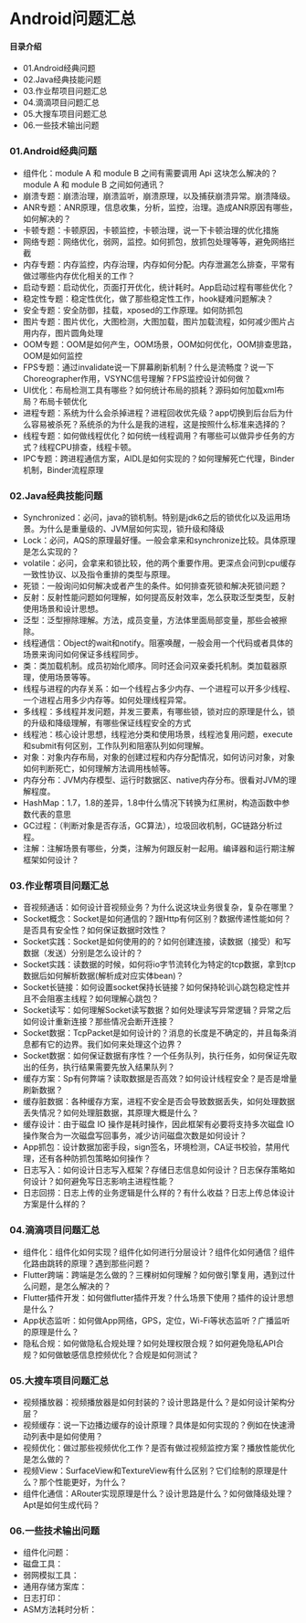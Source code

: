 # Android问题汇总
#### 目录介绍
- 01.Android经典问题
- 02.Java经典技能问题
- 03.作业帮项目问题汇总
- 04.滴滴项目问题汇总
- 05.大搜车项目问题汇总
- 06.一些技术输出问题




### 01.Android经典问题
- 组件化：module A 和 module B 之间有需要调用 Api 这块怎么解决的？module A 和 module B 之间如何通讯？
- 崩溃专题：崩溃治理，崩溃监听，崩溃原理，以及捕获崩溃异常。崩溃降级。
- ANR专题：ANR原理，信息收集，分析，监控，治理。造成ANR原因有哪些，如何解决的？
- 卡顿专题：卡顿原因，卡顿监控，卡顿治理，说一下卡顿治理的优化措施
- 网络专题：网络优化，弱网，监控。如何抓包，放抓包处理等等，避免网络拦截
- 内存专题：内存监控，内存治理，内存如何分配。内存泄漏怎么排查，平常有做过哪些内存优化相关的工作？
- 启动专题：启动优化，页面打开优化，统计耗时。App启动过程有哪些优化？
- 稳定性专题：稳定性优化，做了那些稳定性工作，hook疑难问题解决？
- 安全专题：安全防御，挂载，xposed的工作原理。如何防抓包
- 图片专题：图片优化，大图检测，大图加载，图片加载流程，如何减少图片占用内存，图片圆角处理
- OOM专题：OOM是如何产生，OOM场景，OOM如何优化，OOM排查思路，OOM是如何监控
- FPS专题：通过invalidate说一下屏幕刷新机制？什么是流畅度？说一下Choreographer作用，VSYNC信号理解？FPS监控设计如何做？
- UI优化：布局检测工具有哪些？如何统计布局的损耗？源码如何加载xml布局？布局卡顿优化
- 进程专题：系统为什么会杀掉进程？进程回收优先级？app切换到后台后为什么容易被杀死？系统杀的为什么是我的进程，这是按照什么标准来选择的？
- 线程专题：如何做线程优化？如何统一线程调用？有哪些可以做异步任务的方式？线程CPU排查，线程卡顿。
- IPC专题：跨进程通信方案，AIDL是如何实现的？如何理解死亡代理，Binder机制，Binder流程原理



### 02.Java经典技能问题
- Synchronized：必问，java的锁机制。特别是jdk6之后的锁优化以及运用场景。为什么是重量级的、JVM层如何实现，锁升级和降级
- Lock：必问，AQS的原理最好懂。一般会拿来和synchronize比较。具体原理是怎么实现的？
- volatile：必问，会拿来和锁比较，他的两个重要作用。更深点会问到cpu缓存一致性协议、以及指令重排的类型与原理。
- 死锁：一般询问如何解决或者产生的条件。如何排查死锁和解决死锁问题？
- 反射：反射性能问题如何理解，如何提高反射效率，怎么获取泛型类型，反射使用场景和设计思想。
- 泛型：泛型擦除理解。方法，成员变量，方法体里面局部变量，那些会被擦除。
- 线程通信：Object的wait和notify。阻塞唤醒，一般会用一个代码或者具体的场景来询问如何保证多线程同步。
- 类：类加载机制。成员初始化顺序。同时还会问双亲委托机制。类加载器原理，使用场景等等。
- 线程与进程的内存关系：如一个线程占多少内存、一个进程可以开多少线程、一个进程占用多少内存等。如何处理线程异常。
- 多线程：多线程并发问题，并发三要素，有哪些锁，锁对应的原理是什么，锁的升级和降级理解，有哪些保证线程安全的方式
- 线程池：核心设计思想，线程池分类和使用场景，线程池复用问题，execute和submit有何区别，工作队列和阻塞队列如何理解。
- 对象：对象内存布局，对象的创建过程和内存分配情况，如何访问对象，对象如何判断死亡，如何理解方法调用栈帧等。
- 内存分布：JVM内存模型、运行时数据区、native内存分布。很看对JVM的理解程度。
- HashMap：1.7，1.8的差异，1.8中什么情况下转换为红黑树，构造函数中参数代表的意思
- GC过程：（判断对象是否存活，GC算法），垃圾回收机制，GC链路分析过程。
- 注解：注解场景有哪些，分类，注解为何跟反射一起用。编译器和运行期注解框架如何设计？



### 03.作业帮项目问题汇总
- 音视频通话：如何设计音视频业务？为什么说这块业务很复杂，复杂在哪里？
- Socket概念：Socket是如何通信的？跟Http有何区别？数据传递性能如何？是否具有安全性？如何保证数据时效性？
- Socket实践：Socket是如何使用的的？如何创建连接，读数据（接受）和写数据（发送）分别是怎么设计的？
- Socket实践：读数据的时候，如何将io字节流转化为特定的tcp数据，拿到tcp数据后如何解析数据(解析成对应实体bean)？
- Socket长链接：如何设置socket保持长链接？如何保持轮训心跳包稳定性并且不会阻塞主线程？如何理解心跳包？
- Socket读写：如何理解Socket读写数据？如何处理读写异常逻辑？异常之后如何设计重新连接？那些情况会断开连接？
- Socket数据：TcpPacket是如何设计的？消息的长度是不确定的，并且每条消息都有它的边界。我们如何来处理这个边界？
- Socket数据：如何保证数据有序性？一个任务队列，执行任务，如何保证先取出的任务，执行结果需要先放入结果队列？
- 缓存方案：Sp有何弊端？读取数据是否高效？如何设计线程安全？是否是增量刷新数据？
- 缓存脏数据：各种缓存方案，进程不安全是否会导致数据丢失，如何处理数据丢失情况？如何处理脏数据，其原理大概是什么？
- 缓存设计：由于磁盘 IO 操作是耗时操作，因此框架有必要将支持多次磁盘 IO 操作聚合为一次磁盘写回事务，减少访问磁盘次数是如何设计？
- App抓包：设计数据加密手段，sign签名，环境检测，CA证书校验，禁用代理，还有各种防抓包策略如何操作？
- 日志写入：如何设计日志写入框架？存储日志信息如何设计？日志保存策略如何设计？如何避免写日志影响主进程性能？
- 日志回捞：日志上传的业务逻辑是什么样的？有什么收益？日志上传总体设计方案是什么样的？



### 04.滴滴项目问题汇总
- 组件化：组件化如何实现？组件化如何进行分层设计？组件化如何通信？组件化路由跳转的原理？遇到那些问题？
- Flutter跨端：跨端是怎么做的？三棵树如何理解？如何做引擎复用，遇到过什么问题，是怎么解决的？
- Flutter插件开发：如何做flutter插件开发？什么场景下使用？插件的设计思想是什么？
- App状态监听：如何做App网络，GPS，定位，Wi-Fi等状态监听？广播监听的原理是什么？
- 隐私合规：如何做隐私合规处理？如何处理权限合规？如何避免隐私API合规？如何做敏感信息控频优化？合规是如何测试？



### 05.大搜车项目问题汇总
- 视频播放器：视频播放器是如何封装的？设计思路是什么？是如何设计架构分层？
- 视频缓存：说一下边播边缓存的设计原理？具体是如何实现的？例如在快速滑动列表中是如何使用？
- 视频优化：做过那些视频优化工作？是否有做过视频监控方案？播放性能优化是怎么做的？
- 视频View：SurfaceView和TextureView有什么区别？它们绘制的原理是什么？那个性能更好，为什么？
- 组件化通信：ARouter实现原理是什么？设计思路是什么？如何做降级处理？Apt是如何生成代码？



### 06.一些技术输出问题
- 组件化问题：
- 磁盘工具：
- 弱网模拟工具：
- 通用存储方案库：
- 日志打印：
- ASM方法耗时分析：





